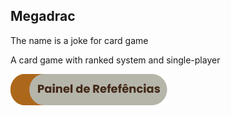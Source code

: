 ## Megadrac
The name is a joke for card game 

A card game with ranked system and single-player

<p aligin="center">
    <a href="https://docs.google.com/presentation/d/1_XRL79FyrN0ifwnOfs6KFpVPqWDInw8hzNxAcnSdJwo/edit?usp=sharing">
        <img src="megadrac/assets/button-github-painel_ref.png">
    </a>
</p>
